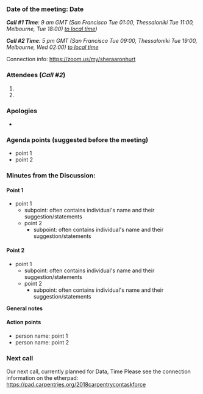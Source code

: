 ### Date of the meeting: Date

_**Call #1 Time**: 9 am GMT (San Francisco Tue 01:00, Thessaloniki Tue 11:00, Melbourne, Tue 18:00)_
_[to local time](https://www.timeanddate.com/worldclock/fixedtime.html?msg=CarpentryCon&iso=20181218T11&p1=1428&ah=1))_

_**Call #2 Time**: 5 pm GMT (San Francisco Tue 09:00, Thessaloniki Tue 19:00, Melbourne, Wed 02:00)_
_[to local time](https://www.timeanddate.com/worldclock/fixedtime.html?msg=CarpentryCon&iso=20181218T19&p1=1428&ah=1)_

Connection info: https://zoom.us/my/sheraaronhurt

### Attendees (_Call #2_)
1. 
2.

### Apologies
- 

### Agenda points (suggested before the meeting)
  
  - point 1
  - point 2
  
### Minutes from the Discussion:

#### Point 1

- point 1
    - subpoint: often contains individual's name and their suggestion/statements
  - point 2
    - subpoint: often contains individual's name and their suggestion/statements
    
#### Point 2

- point 1
    - subpoint: often contains individual's name and their suggestion/statements
  - point 2
    - subpoint: often contains individual's name and their suggestion/statements

**General notes**


#### Action points

  - person name: point 1
  - person name: point 2

### Next call

Our next call, currently planned for Data, Time
Please see the connection information on the etherpad: https://pad.carpentries.org/2018carpentrycontaskforce
